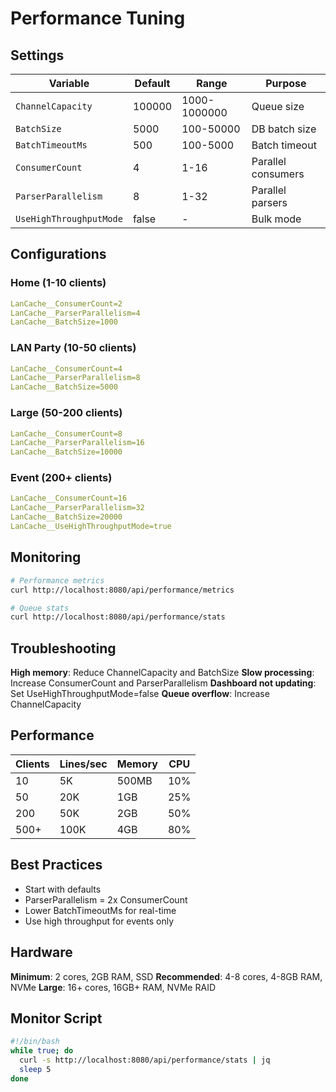 # Performance Tuning

## Settings

| Variable | Default | Range | Purpose |
|----------|---------|-------|----------|
| `ChannelCapacity` | 100000 | 1000-1000000 | Queue size |
| `BatchSize` | 5000 | 100-50000 | DB batch size |
| `BatchTimeoutMs` | 500 | 100-5000 | Batch timeout |
| `ConsumerCount` | 4 | 1-16 | Parallel consumers |
| `ParserParallelism` | 8 | 1-32 | Parallel parsers |
| `UseHighThroughputMode` | false | - | Bulk mode |

## Configurations

### Home (1-10 clients)
```yaml
LanCache__ConsumerCount=2
LanCache__ParserParallelism=4
LanCache__BatchSize=1000
```

### LAN Party (10-50 clients)
```yaml
LanCache__ConsumerCount=4
LanCache__ParserParallelism=8
LanCache__BatchSize=5000
```

### Large (50-200 clients)
```yaml
LanCache__ConsumerCount=8
LanCache__ParserParallelism=16
LanCache__BatchSize=10000
```

### Event (200+ clients)
```yaml
LanCache__ConsumerCount=16
LanCache__ParserParallelism=32
LanCache__BatchSize=20000
LanCache__UseHighThroughputMode=true
```

## Monitoring

```bash
# Performance metrics
curl http://localhost:8080/api/performance/metrics

# Queue stats
curl http://localhost:8080/api/performance/stats
```

## Troubleshooting

**High memory**: Reduce ChannelCapacity and BatchSize
**Slow processing**: Increase ConsumerCount and ParserParallelism
**Dashboard not updating**: Set UseHighThroughputMode=false
**Queue overflow**: Increase ChannelCapacity

## Performance

| Clients | Lines/sec | Memory | CPU |
|---------|-----------|--------|-----|
| 10 | 5K | 500MB | 10% |
| 50 | 20K | 1GB | 25% |
| 200 | 50K | 2GB | 50% |
| 500+ | 100K | 4GB | 80% |

## Best Practices

- Start with defaults
- ParserParallelism = 2x ConsumerCount
- Lower BatchTimeoutMs for real-time
- Use high throughput for events only

## Hardware

**Minimum**: 2 cores, 2GB RAM, SSD
**Recommended**: 4-8 cores, 4-8GB RAM, NVMe
**Large**: 16+ cores, 16GB+ RAM, NVMe RAID

## Monitor Script

```bash
#!/bin/bash
while true; do
  curl -s http://localhost:8080/api/performance/stats | jq
  sleep 5
done
```
